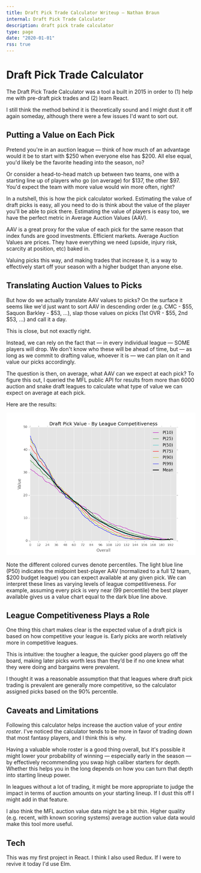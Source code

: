 ```yaml
---
title: Draft Pick Trade Calculator Writeup — Nathan Braun 
internal: Draft Pick Trade Calculator
description: draft pick trade calculator
type: page
date: "2020-01-01"
rss: true
---
```


# Draft Pick Trade Calculator

The Draft Pick Trade Calculator  was a tool a built in 2015 in order to (1)
help me with pre-draft pick trades and (2) learn React.

I still think the method behind it is theoretically sound and I might dust it
off again someday, although there were a few issues I'd want to sort out.

## Putting a Value on Each Pick
Pretend you're in an auction league — think of how much of an advantage would
it be to start with $250 when everyone else has $200. All else equal, you'd
likely be the favorite heading into the season, no?

Or consider a head-to-head match up between two teams, one with a starting line
up of players who go (on average) for $137, the other $97. You'd expect the
team with more value would win more often, right?

In a nutshell, this is how the pick calculator worked. Estimating the value of
draft picks is easy, all you need to do is think about the value of the player
you'll be able to pick there. Estimating the value of players is easy too, we
have the perfect metric in Average Auction Values (AAV).

AAV is a great proxy for the value of each pick for the same reason that index
funds are good investments. Efficient markets. Average Auction Values are
prices. They have everything we need (upside, injury risk, scarcity at
position, etc) baked in.

Valuing picks this way, and making trades that increase it, is a way to
effectively start off your season with a higher budget than anyone else.

## Translating Auction Values to Picks
But how do we actually translate AAV values to picks? On the surface it seems
like we'd just want to sort AAV in descending order (e.g. CMC - $55, Saquon
Barkley - $53, ...), slap those values on picks (1st OVR - $55, 2nd $53, ...) and call it a day.

This is close, but not exactly right.

Instead, we can rely on the fact that — in every individual league — SOME
players will drop. We don't know who these will be ahead of time, but — as
long as we commit to drafting value, whoever it is — we can plan on it and
value our picks accordingly.

The question is then, on average, what AAV can we expect at each pick? To
figure this out, I queried the MFL public API for results from more than 6000
auction and snake draft leagues to calculate what type of value we can expect
on average at each pick.

Here are the results:

![Pick Value Curves](images/pick_value.png)

Note the different colored curves denote percentiles. The light blue line
(P50) indicates the midpoint best-player AAV (normalized to a full 12 team,
$200 budget league) you can expect available at any given pick. We can
interpret these lines as varying levels of league competitiveness. For
example, assuming every pick is very near (99 percentile) the best player
available gives us a value chart equal to the dark blue line above.

## League Competitiveness Plays a Role
One thing this chart makes clear is the expected value of a draft pick is based
on how competitive your league is. Early picks are worth relatively more in
competitive leagues.

This is intuitive: the tougher a league, the quicker good players go off the
board, making later picks worth less than they’d be if no one knew what they
were doing and bargains were prevalent.

I thought it was a reasonable assumption that that leagues where draft pick
trading is prevalent are generally more competitive, so the calculator
assigned picks based on the 90% percentile.

## Caveats and Limitations
Following this calculator helps increase the auction value of your *entire
roster*. I've noticed the calculator tends to be more in favor of trading down
that most fantasy players, and I think this is why.

Having a valuable whole roster is a good thing overall, but it's possible it
might lower your probability of winning — especially early in the season — by
effectively recommending you swap high caliber starters for depth. Whether
this helps you in the long depends on how you can turn that depth into
starting lineup power.

In leagues without a lot of trading, it might be more appropriate to judge the
impact in terms of auction amounts on your starting lineup. If I dust this off
I might add in that feature.

I also think the MFL auction value data might be a bit thin. Higher quality
(e.g. recent, with known scoring systems) average auction value data would
make this tool more useful.

## Tech
This was my first project in React. I think I also used Redux. If I were to
revive it today I'd use Elm.
